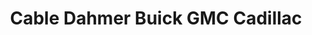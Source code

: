 ---
title: "Cable Dahmer Buick GMC Cadillac"
url: /independence/cable-dahmer-buick-gmc-cadillac/
shop: car
---
